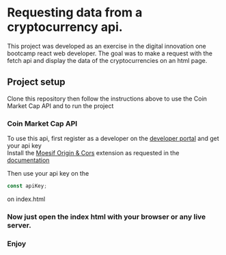 # Requesting data from a cryptocurrency api.

This project was developed as an exercise in the digital innovation one bootcamp react web developer.
The goal was to make a request with the fetch api and display the data of the cryptocurrencies on an html page.

## Project setup

Clone this repository then follow the instructions above to use the Coin Market Cap API and to run the project

### Coin Market Cap API

To use this api, first register as a developer on the [developer portal](https://pro.coinmarketcap.com/account) and get your api key<br>
Install the [Moesif Origin & Cors](https://chrome.google.com/webstore/detail/moesif-origin-cors-change/digfbfaphojjndkpccljibejjbppifbc) extension as requested in the [documentation](https://coinmarketcap.com/api/documentation/v1/#)

Then use your api key on the

```javascript
const apiKey;
```

on index.html

### Now just open the index html with your browser or any live server.

### Enjoy
